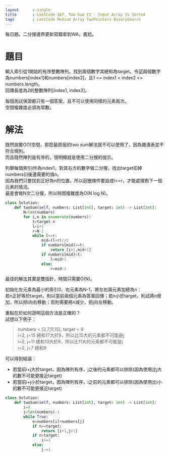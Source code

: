 ```yaml
--- 
layout      : single
title       : LeetCode 167. Two Sum II - Input Array Is Sorted
tags        : LeetCode Medium Array TwoPointers BinarySearch
---
```

每日題。二分搜邊界更新寫錯拿到WA，尷尬。

# 題目
輸入索引從1開始的有序整數陣列。找到兩個數字其總和為target。令這兩個數字為numbers[index1]和numbers[index2]，且1 <= index1 < index2 <= numbers.length。  
回傳長度為2的整數陣列[index1, index2]。  

每個測試保證都只有一個答案，且不可以使用同樣的元素兩次。  
空間複雜度必須為常數。  

# 解法
既然說要O(1)空間，那麼最原版的two sum解法就不可以使用了，因為雜湊表並不符合規則。  
而且既然陣列是有序的，很明顯就是使用二分搜的提示。  

列舉每個索引i作為index1，對其右方的數字做二分搜，找出target扣掉numbers[i]後還需要的值n。  
因為我們只要找到正好為n的位置，所以迴圈條件要設成l<=r，才能處理剩下一個元素的情況。  
最差會做N次二分搜，所以時間複雜度為O(N log N)。

```python
class Solution:
    def twoSum(self, numbers: List[int], target: int) -> List[int]:
        N=len(numbers)
        for i,n in enumerate(numbers):
            t=target-n
            l=i+1
            r=N-1
            while l<=r:
                mid=(l+r)//2
                if numbers[mid]==t:
                    return [i+1,mid+1]
                if numbers[mid]<t:
                    l=mid+1
                else:
                    r=mid-1
```

最佳的解法其實是雙指針，時間只需要O(N)。  

初始化左元素為最小的索引0，右元素為N-1，將左右兩元素加總為n：  
若n正好等於target，則以當前兩個元素為答案回傳；若n小於target，則試將n增加，所以把i向右移動；否則需要將n減少，把j向左移動。  

重點在於如何證明這個方法是正確的？  
試想以下例子：  
> numbers = [2,7,11,15], target = 9  
> i=2, j=15 總和17大於9，所以比15大的元素都不可能是j  
> i=2, j=11 總和13大於9，所以比11大的元素都不可能是j  
> i=2, j=7 總和9  

可以得到結論：  
- 若當前i+j大於target，因為陣列有序，j之後的元素都可以排除(因為使用比j大的數不可能更接近target)  
- 若當前i+j小於target，因為陣列有序，i之前的元素都可以排除(因為使用比i小的數不可能更接近target)  

```python
class Solution:
    def twoSum(self, numbers: List[int], target: int) -> List[int]:
        i=0
        j=len(numbers)-1
        while True:
            n=numbers[i]+numbers[j]
            if n==target:
                return [i+1,j+1]
            if n<target:
                i+=1
            else:
                j-=1
```




